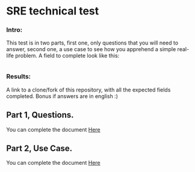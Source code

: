 # SRE technical test

### Intro:
This test is in two parts, first one, only questions that you will need to answer, second one, a use case to see how you apprehend a simple real-life problem.
A field to complete look like this:
```
```

### Results:
A link to a clone/fork of this repository, with all the expected fields completed. Bonus if answers are in english :)

## Part 1, Questions.
You can complete the document [Here](QUESTIONS.md)


## Part 2, Use Case.
You can complete the document [Here](CASE.md)
